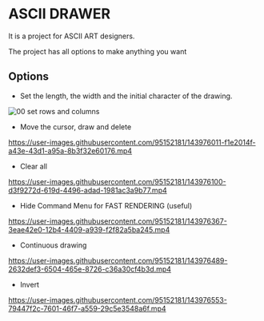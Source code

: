 
# ASCII DRAWER

It is a project for ASCII ART designers.

The project has all options to make anything you want

## Options

* Set the length, the width and the initial character of the drawing.

![00 set rows and columns](https://user-images.githubusercontent.com/95152181/143973245-08db58b2-aeac-4199-8ac8-18b20164a566.gif)

* Move the cursor, draw and delete

https://user-images.githubusercontent.com/95152181/143976011-f1e2014f-a43e-43d1-a95a-8b3f32e60176.mp4

* Clear all

https://user-images.githubusercontent.com/95152181/143976100-d3f9272d-619d-4496-adad-1981ac3a9b77.mp4

* Hide Command Menu for FAST RENDERING (useful)

https://user-images.githubusercontent.com/95152181/143976367-3eae42e0-12b4-4409-a939-f2f82a5ba245.mp4

* Continuous drawing

https://user-images.githubusercontent.com/95152181/143976489-2632def3-6504-465e-8726-c36a30cf4b3d.mp4

* Invert

https://user-images.githubusercontent.com/95152181/143976553-79447f2c-7601-46f7-a559-29c5e3548a6f.mp4

